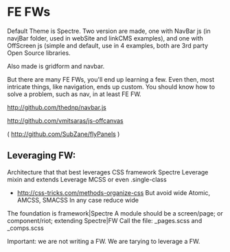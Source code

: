 

# FE FWs

Default Theme is Spectre. Two version are made, one with NavBar js (in navjBar folder, used in webSite and linkCMS examples), and one with OffScreen js (simple and default, use in 4 examples, both are 3rd party Open Source libraries.

Also made is gridform and navbar.

But there are many FE FWs, you'll end up learning a few. Even then, most intricate things, like navigation, ends up custom. You should know how to solve a problem, such as nav, in at least FE FW.

http://github.com/thednp/navbar.js

http://github.com/vmitsaras/js-offcanvas

(
   http://github.com/SubZane/flyPanels
)


## Leveraging FW:

Architecture that that best leverages CSS framework Spectre
Leverage mixin and extends
Leverage MCSS or even .single-class
- http://css-tricks.com/methods-organize-css
But avoid wide Atomic, AMCSS,  SMACSS
In any case reduce wide

The foundation is framework|Spectre
A module should be a screen/page; or component/riot; extending Spectre|FW
Call the file: _pages.scss and _comps.scss

Important: we are not writing a FW. We are tarying to leverage a FW.
